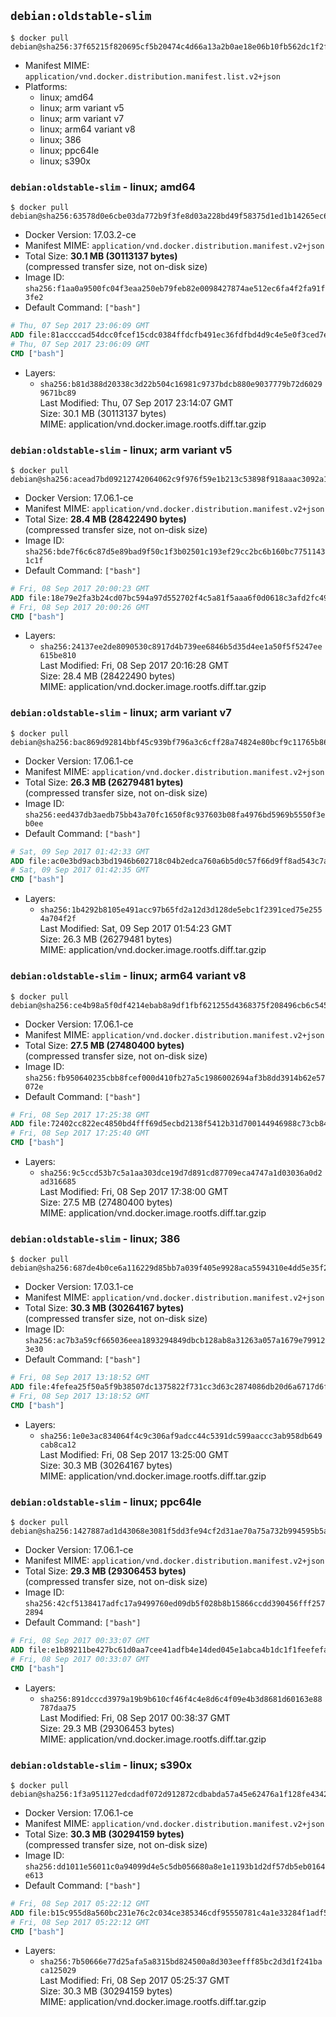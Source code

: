 ## `debian:oldstable-slim`

```console
$ docker pull debian@sha256:37f65215f820695cf5b20474c4d66a13a2b0ae18e06b10fb562dc1f2f1894839
```

-	Manifest MIME: `application/vnd.docker.distribution.manifest.list.v2+json`
-	Platforms:
	-	linux; amd64
	-	linux; arm variant v5
	-	linux; arm variant v7
	-	linux; arm64 variant v8
	-	linux; 386
	-	linux; ppc64le
	-	linux; s390x

### `debian:oldstable-slim` - linux; amd64

```console
$ docker pull debian@sha256:63578d0e6cbe03da772b9f3fe8d03a228bd49f58375d1ed1b14265ec60b239e6
```

-	Docker Version: 17.03.2-ce
-	Manifest MIME: `application/vnd.docker.distribution.manifest.v2+json`
-	Total Size: **30.1 MB (30113137 bytes)**  
	(compressed transfer size, not on-disk size)
-	Image ID: `sha256:f1aa0a9500fc04f3eaa250eb79feb82e0098427874ae512ec6fa4f2fa91f3fe2`
-	Default Command: `["bash"]`

```dockerfile
# Thu, 07 Sep 2017 23:06:09 GMT
ADD file:81accccad54dcc0fcef15cdc0384ffdcfb491ec36fdfbd4d9c4e5e0f3ced7eef in / 
# Thu, 07 Sep 2017 23:06:09 GMT
CMD ["bash"]
```

-	Layers:
	-	`sha256:b81d388d20338c3d22b504c16981c9737bdcb880e9037779b72d60299671bc89`  
		Last Modified: Thu, 07 Sep 2017 23:14:07 GMT  
		Size: 30.1 MB (30113137 bytes)  
		MIME: application/vnd.docker.image.rootfs.diff.tar.gzip

### `debian:oldstable-slim` - linux; arm variant v5

```console
$ docker pull debian@sha256:acead7bd09212742064062c9f976f59e1b213c53898f918aaac3092a14f81ed2
```

-	Docker Version: 17.06.1-ce
-	Manifest MIME: `application/vnd.docker.distribution.manifest.v2+json`
-	Total Size: **28.4 MB (28422490 bytes)**  
	(compressed transfer size, not on-disk size)
-	Image ID: `sha256:bde7f6c6c87d5e89bad9f50c1f3b02501c193ef29cc2bc6b160bc77511431c1f`
-	Default Command: `["bash"]`

```dockerfile
# Fri, 08 Sep 2017 20:00:23 GMT
ADD file:18e79e2fa3b24cd07bc594a97d552702f4c5a81f5aaa6f0d0618c3afd2fc494d in / 
# Fri, 08 Sep 2017 20:00:26 GMT
CMD ["bash"]
```

-	Layers:
	-	`sha256:24137ee2de8090530c8917d4b739ee6846b5d35d4ee1a50f5f5247ee615be810`  
		Last Modified: Fri, 08 Sep 2017 20:16:28 GMT  
		Size: 28.4 MB (28422490 bytes)  
		MIME: application/vnd.docker.image.rootfs.diff.tar.gzip

### `debian:oldstable-slim` - linux; arm variant v7

```console
$ docker pull debian@sha256:bac869d92814bbf45c939bf796a3c6cff28a74824e80bcf9c11765b86dcf7e95
```

-	Docker Version: 17.06.1-ce
-	Manifest MIME: `application/vnd.docker.distribution.manifest.v2+json`
-	Total Size: **26.3 MB (26279481 bytes)**  
	(compressed transfer size, not on-disk size)
-	Image ID: `sha256:eed437db3aedb75bb43a70fc1650f8c937603b08fa4976bd5969b5550f3eb0ee`
-	Default Command: `["bash"]`

```dockerfile
# Sat, 09 Sep 2017 01:42:33 GMT
ADD file:ac0e3bd9acb3bd1946b602718c04b2edca760a6b5d0c57f66d9ff8ad543c7ab1 in / 
# Sat, 09 Sep 2017 01:42:35 GMT
CMD ["bash"]
```

-	Layers:
	-	`sha256:1b4292b8105e491acc97b65fd2a12d3d128de5ebc1f2391ced75e2554a704f2f`  
		Last Modified: Sat, 09 Sep 2017 01:54:23 GMT  
		Size: 26.3 MB (26279481 bytes)  
		MIME: application/vnd.docker.image.rootfs.diff.tar.gzip

### `debian:oldstable-slim` - linux; arm64 variant v8

```console
$ docker pull debian@sha256:ce4b98a5f0df4214ebab8a9df1fbf621255d4368375f208496cb6c5451d4868e
```

-	Docker Version: 17.06.1-ce
-	Manifest MIME: `application/vnd.docker.distribution.manifest.v2+json`
-	Total Size: **27.5 MB (27480400 bytes)**  
	(compressed transfer size, not on-disk size)
-	Image ID: `sha256:fb950640235cbb8fcef000d410fb27a5c1986002694af3b8dd3914b62e57072e`
-	Default Command: `["bash"]`

```dockerfile
# Fri, 08 Sep 2017 17:25:38 GMT
ADD file:72402cc822ec4850bd4fff69d5ecbd2138f5412b31d700144946988c73cb84bd in / 
# Fri, 08 Sep 2017 17:25:40 GMT
CMD ["bash"]
```

-	Layers:
	-	`sha256:9c5ccd53b7c5a1aa303dce19d7d891cd87709eca4747a1d03036a0d2ad316685`  
		Last Modified: Fri, 08 Sep 2017 17:38:00 GMT  
		Size: 27.5 MB (27480400 bytes)  
		MIME: application/vnd.docker.image.rootfs.diff.tar.gzip

### `debian:oldstable-slim` - linux; 386

```console
$ docker pull debian@sha256:687de4b0ce6a116229d85bb7a039f405e9928aca5594310e4dd5e35f2e5d1894
```

-	Docker Version: 17.03.1-ce
-	Manifest MIME: `application/vnd.docker.distribution.manifest.v2+json`
-	Total Size: **30.3 MB (30264167 bytes)**  
	(compressed transfer size, not on-disk size)
-	Image ID: `sha256:ac7b3a59cf665036eea1893294849dbcb128ab8a31263a057a1679e799123e30`
-	Default Command: `["bash"]`

```dockerfile
# Fri, 08 Sep 2017 13:18:52 GMT
ADD file:4fefea25f50a5f9b38507dc1375822f731cc3d63c2874086db20d6a6717d6f55 in / 
# Fri, 08 Sep 2017 13:18:52 GMT
CMD ["bash"]
```

-	Layers:
	-	`sha256:1e0e3ac834064f4c9c306af9adcc44c5391dc599aaccc3ab958db649cab8ca12`  
		Last Modified: Fri, 08 Sep 2017 13:25:00 GMT  
		Size: 30.3 MB (30264167 bytes)  
		MIME: application/vnd.docker.image.rootfs.diff.tar.gzip

### `debian:oldstable-slim` - linux; ppc64le

```console
$ docker pull debian@sha256:1427887ad1d43068e3081f5dd3fe94cf2d31ae70a75a732b994595b5a014055d
```

-	Docker Version: 17.06.1-ce
-	Manifest MIME: `application/vnd.docker.distribution.manifest.v2+json`
-	Total Size: **29.3 MB (29306453 bytes)**  
	(compressed transfer size, not on-disk size)
-	Image ID: `sha256:42cf5138417adfc17a9499760ed09db5f028b8b15866ccdd390456fff2572894`
-	Default Command: `["bash"]`

```dockerfile
# Fri, 08 Sep 2017 00:33:07 GMT
ADD file:e1b89211be427bc61d0aa7cee41adfb4e14ded045e1abca4b1dc1f1feefefad9 in / 
# Fri, 08 Sep 2017 00:33:07 GMT
CMD ["bash"]
```

-	Layers:
	-	`sha256:891dcccd3979a19b9b610cf46f4c4e8d6c4f09e4b3d8681d60163e88787daa75`  
		Last Modified: Fri, 08 Sep 2017 00:38:37 GMT  
		Size: 29.3 MB (29306453 bytes)  
		MIME: application/vnd.docker.image.rootfs.diff.tar.gzip

### `debian:oldstable-slim` - linux; s390x

```console
$ docker pull debian@sha256:1f3a951127edcdadf072d912872cdbabda57a45e62476a1f128fe43422eebcbf
```

-	Docker Version: 17.06.1-ce
-	Manifest MIME: `application/vnd.docker.distribution.manifest.v2+json`
-	Total Size: **30.3 MB (30294159 bytes)**  
	(compressed transfer size, not on-disk size)
-	Image ID: `sha256:dd1011e56011c0a94099d4e5c5db056680a8e1e1193b1d2df57db5eb0164e613`
-	Default Command: `["bash"]`

```dockerfile
# Fri, 08 Sep 2017 05:22:12 GMT
ADD file:b15c955d8a560bc231e76c2c034ce385346cdf95550781c4a1e33284f1adf5fe in / 
# Fri, 08 Sep 2017 05:22:12 GMT
CMD ["bash"]
```

-	Layers:
	-	`sha256:7b50666e77d25afa5a8315bd824500a8d303eefff85bc2d3d1f241baca125029`  
		Last Modified: Fri, 08 Sep 2017 05:25:37 GMT  
		Size: 30.3 MB (30294159 bytes)  
		MIME: application/vnd.docker.image.rootfs.diff.tar.gzip
